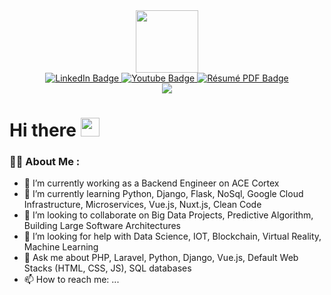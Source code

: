 <div id="header" align="center">
  <img src="https://sergiaoprogramador.github.io/assets/img/Sergio%20Ramos.png" width="100"/>
  <div id="badges">
    <a href="https://www.linkedin.com/in/sergiobarbosaramos/" target="_blank">
      <img src="https://img.shields.io/badge/LinkedIn-blue?style=for-the-badge&logo=linkedin&logoColor=white" alt="LinkedIn Badge"/>
    </a>
    <a href="https://www.youtube.com/channel/UCEFpkUnGBpMKMKJGv2UOOow" target="_blank">
      <img src="https://img.shields.io/badge/YouTube-red?style=for-the-badge&logo=youtube&logoColor=white" alt="Youtube Badge"/>
    </a>
    <a href="https://drive.google.com/file/d/1c3DuXJw_2y1FCkLE-21NGxHz6rAELblE/view?usp=sharing" target="_blank">
      <img src="https://img.shields.io/badge/R%C3%A9sum%C3%A9-informational?style=for-the-badge&logo=DocuSign&logoColor=white" alt="Résumé PDF Badge"/>
    </a>
    <br/>
    <img src="https://komarev.com/ghpvc/?username=sergiaoprogramador&label=PROFILE+VIEWS"/>
  </div>
</div>
<h1> Hi there <img src="https://media.giphy.com/media/hvRJCLFzcasrR4ia7z/giphy.gif" width="30px"/> </h1> 

### :man_technologist: About Me :

- 🔭 I’m currently working as a Backend Engineer on ACE Cortex
- 🌱 I’m currently learning Python, Django, Flask, NoSql, Google Cloud Infrastructure, Microservices, Vue.js, Nuxt.js, Clean Code
- 👯 I’m looking to collaborate on Big Data Projects, Predictive Algorithm, Building Large Software Architectures
- 🤔 I’m looking for help with Data Science, IOT, Blockchain, Virtual Reality, Machine Learning
- 💬 Ask me about PHP, Laravel, Python, Django, Vue.js, Default Web Stacks (HTML, CSS, JS), SQL databases
- 📫 How to reach me: ...
